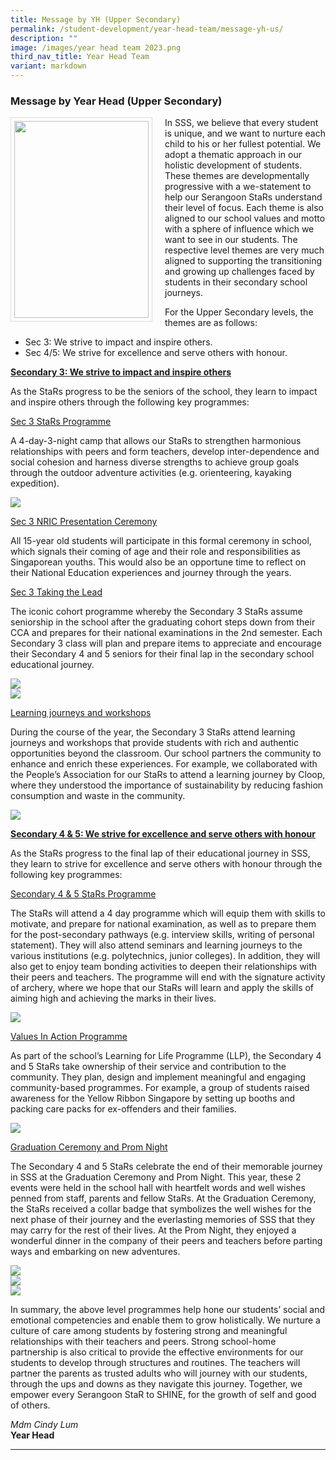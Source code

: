 ```yaml
---
title: Message by YH (Upper Secondary)
permalink: /student-development/year-head-team/message-yh-us/
description: ""
image: /images/year head team 2023.png
third_nav_title: Year Head Team
variant: markdown
---
```

### Message by Year Head (Upper Secondary)

<img src="/images/School%20Management%20Team/Lum%20Cindy.jpg" style="width:215px; height:315px; margin-right:20px; border:0.5px solid Gainsboro; padding: 5px" align="Left">

In SSS, we believe that every student is unique, and we want to nurture each child to his or her fullest potential. We adopt a thematic approach in our holistic development of students. These themes are developmentally progressive with a we-statement to help our Serangoon StaRs understand their level of focus. Each theme is also aligned to our school values and motto with a sphere of influence which we want to see in our students. The respective level themes are very much aligned to supporting the transitioning and growing up challenges faced by students in their secondary school journeys.

For the Upper Secondary levels, the themes are as follows:
* Sec 3: We strive to impact and inspire others.
* Sec 4/5: We strive for excellence and serve others with honour.

<b><u>Secondary 3: We strive to impact and inspire others</u></b>

As the StaRs progress to be the seniors of the school, they learn to impact and inspire others through the following key programmes:

<u>Sec 3 StaRs Programme</u>

A 4-day-3-night camp that allows our StaRs to strengthen  harmonious relationships with peers and form teachers, develop inter-dependence and social cohesion and harness diverse strengths to achieve group goals through the  outdoor adventure activities (e.g. orienteering, kayaking expedition).

![](/images/Student%20Management/Upper%20Sec%20YH%20Message/pic_1.jpg)

<u>Sec 3 NRIC Presentation Ceremony</u>

All 15-year old students will participate in this formal ceremony in school, which signals their coming of age and their role and responsibilities as Singaporean youths. This would also be an opportune time to reflect on their National Education experiences and journey through the years.

<u>Sec 3 Taking the Lead</u>

The iconic cohort programme whereby the Secondary 3 StaRs assume seniorship in the school after the graduating cohort steps down from their CCA and prepares for their national examinations in the 2nd semester. Each Secondary 3 class will plan and prepare items to appreciate and encourage their Secondary 4 and 5 seniors for their final lap in the secondary school educational journey.

![](/images/Student%20Management/Upper%20Sec%20YH%20Message/pic_2.jpg)
<br>
![](/images/Student%20Management/Upper%20Sec%20YH%20Message/pic_3.jpg)

<u>Learning journeys and workshops</u>

During the course of the year, the Secondary 3 StaRs attend learning journeys and workshops that provide students with rich and authentic opportunities beyond the classroom. Our school partners the community to enhance and enrich these experiences. For example, we collaborated with the People’s Association for our StaRs to attend a learning journey by Cloop, where they understood the importance of sustainability by reducing fashion consumption and waste in the community.

![](/images/Student%20Management/Upper%20Sec%20YH%20Message/pic_4.jpg)

<b><u>Secondary 4 &amp; 5: We strive for excellence and serve others with honour</u></b>

As the StaRs progress to the final lap of their educational journey in SSS, they learn to strive for excellence and serve others with honour through the following key programmes:

<u>Secondary 4 &amp; 5 StaRs Programme</u>

The StaRs will attend a 4 day programme which will equip them with skills to motivate, and prepare for national examination, as well as to prepare them for the post-secondary pathways (e.g. interview skills, writing of personal statement). They will also attend seminars and learning journeys to the various institutions (e.g. polytechnics, junior colleges). In addition, they will also get to enjoy team bonding activities to deepen their relationships with their peers and teachers. The programme will end with the signature activity of archery, where we hope that our StaRs will learn and apply the skills of aiming high and achieving the marks in their lives.

![](/images/Student%20Management/Upper%20Sec%20YH%20Message/pic_5.jpg)

<u>Values In Action Programme</u>

As part of the school’s Learning for Life Programme (LLP), the Secondary 4 and 5 StaRs take ownership of their service and contribution to the community. They plan, design and implement meaningful and engaging community-based programmes. For example, a group of students raised awareness for the Yellow Ribbon Singapore by setting up booths and packing care packs for ex-offenders and their families.

![](/images/Student%20Management/Upper%20Sec%20YH%20Message/pic_6.jpg)

<u>Graduation Ceremony and Prom Night</u>

The Secondary 4 and 5 StaRs celebrate the end of their memorable journey in SSS at the Graduation Ceremony and Prom Night. This year, these 2 events were held in the school hall with heartfelt words and well wishes penned from staff, parents and fellow StaRs. At the Graduation Ceremony, the StaRs received a collar badge that symbolizes the well wishes for the next phase of their journey and the everlasting memories of SSS that they may carry for the rest of their lives. At the Prom Night, they enjoyed a wonderful dinner in the company of their peers and teachers before parting ways and embarking on new adventures.

![](/images/Student%20Management/Upper%20Sec%20YH%20Message/pic_7.jpg)
<br>
![](/images/Student%20Management/Upper%20Sec%20YH%20Message/pic_8.jpg)
<br>
![](/images/Student%20Management/Upper%20Sec%20YH%20Message/pic_9.jpg)

In summary, the above level programmes help hone our students’ social and emotional competencies and enable them to grow holistically. We nurture a culture of care among students by fostering strong and meaningful relationships with their teachers and peers. Strong school-home partnership is also critical to provide the effective environments for our students to develop through structures and routines. The teachers will partner the parents as trusted adults who will journey with our students, through the ups and downs as they navigate this journey. Together, we empower every Serangoon StaR to SHINE, for the growth of self and good of others.

<i>Mdm Cindy Lum</i>
<br><b>Year Head</b>

<hr>